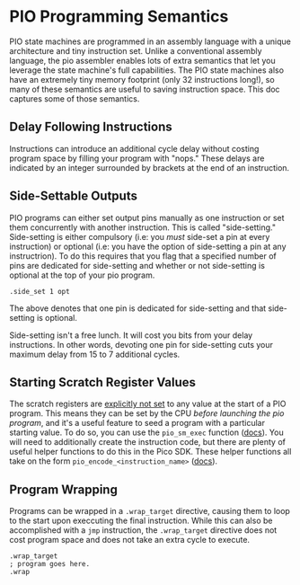 # PIO Programming Semantics
PIO state machines are programmed in an assembly language with a unique architecture and tiny instruction set.
Unlike a conventional assembly language, the pio assembler enables lots of extra semantics that let you leverage the state machine's full capabilities.
The PIO state machines also have an extremely tiny memory footprint (only 32 instructions long!), so many of these semantics are useful to saving instruction space.
This doc captures some of those semantics.

## Delay Following Instructions
Instructions can introduce an additional cycle delay without costing program space by filling your program with "nops."
These delays are indicated by an integer surrounded by brackets at the end of an instruction.

## Side-Settable Outputs
PIO programs can either set output pins manually as one instruction or set them concurrently with another instruction.
This is called "side-setting."
Side-setting is either compulsory (i.e: you *must* side-set a pin at every instruction) or optional (i.e: you have the option of side-setting a pin at any instructrion).
To do this requires that you flag that a specified number of pins are dedicated for side-setting and whether or not side-setting is optional at the top of your pio program.

````
.side_set 1 opt
````

The above denotes that one pin is dedicated for side-setting and that side-setting is optional.

Side-setting isn't a free lunch.
It will cost you bits from your delay instructions.
In other words, devoting one pin for side-setting cuts your maximum delay from 15 to 7 additional cycles.

## Starting Scratch Register Values
The scratch registers are [explicitly not set](https://github.com/raspberrypi/pico-feedback/issues/277) to any value at the start of a PIO program.
This means they can be set by the CPU *before launching the pio program*, and it's a useful feature to seed a program with a particular starting value.
To do so, you can use the `pio_sm_exec` function ([docs](https://www.raspberrypi.com/documentation/pico-sdk/hardware.html#rpip8ceec9883325e993eb43)).
You will need to additionally create the instruction code, but there are plenty of useful helper functions to do this in the Pico SDK.
These helper functions all take on the form `pio_encode_<instruction_name>` ([docs](https://www.raspberrypi.com/documentation/pico-sdk/hardware.html#pio_instructions)).

## Program Wrapping
Programs can be wrapped in a `.wrap_target` directive, causing them to loop to the start upon execcuting the final instruction.
While this can also be accomplished with a `jmp` instruction, the `.wrap_target` directive does not cost program space and does not take an extra cycle to execute.

````
.wrap_target
; program goes here.
.wrap
````
